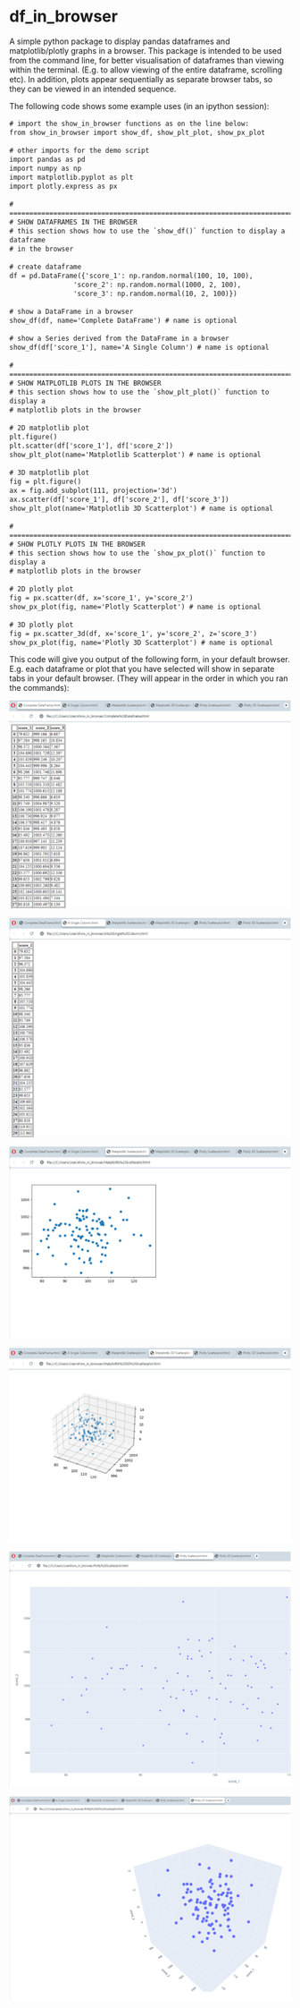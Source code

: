 # df_in_browser

A simple python package to display pandas dataframes and matplotlib/plotly graphs
in a browser. This package is intended to be used from the command line, for better
visualisation of dataframes than viewing within the terminal. (E.g. to allow viewing of 
the entire dataframe, scrolling etc). In addition, plots appear sequentially as 
separate browser tabs, so they can be viewed in an intended sequence.

The following code shows some example uses (in an ipython session):

```
# import the show_in_browser functions as on the line below:
from show_in_browser import show_df, show_plt_plot, show_px_plot

# other imports for the demo script
import pandas as pd
import numpy as np
import matplotlib.pyplot as plt
import plotly.express as px

# ==============================================================================
# SHOW DATAFRAMES IN THE BROWSER
# this section shows how to use the `show_df()` function to display a dataframe
# in the browser

# create dataframe
df = pd.DataFrame({'score_1': np.random.normal(100, 10, 100),
                'score_2': np.random.normal(1000, 2, 100),
                'score_3': np.random.normal(10, 2, 100)})

# show a DataFrame in a browser
show_df(df, name='Complete DataFrame') # name is optional

# show a Series derived from the DataFrame in a browser
show_df(df['score_1'], name='A Single Column') # name is optional

# ==============================================================================
# SHOW MATPLOTLIB PLOTS IN THE BROWSER
# this section shows how to use the `show_plt_plot()` function to display a
# matplotlib plots in the browser

# 2D matplotlib plot
plt.figure()
plt.scatter(df['score_1'], df['score_2'])
show_plt_plot(name='Matplotlib Scatterplot') # name is optional

# 3D matplotlib plot
fig = plt.figure()
ax = fig.add_subplot(111, projection='3d')
ax.scatter(df['score_1'], df['score_2'], df['score_3'])
show_plt_plot(name='Matplotlib 3D Scatterplot') # name is optional

# ==============================================================================
# SHOW PLOTLY PLOTS IN THE BROWSER
# this section shows how to use the `show_px_plot()` function to display a
# matplotlib plots in the browser

# 2D plotly plot
fig = px.scatter(df, x='score_1', y='score_2')
show_px_plot(fig, name='Plotly Scatterplot') # name is optional

# 3D plotly plot
fig = px.scatter_3d(df, x='score_1', y='score_2', z='score_3')
show_px_plot(fig, name='Plotly 3D Scatterplot') # name is optional
```
This code will give you output of the following form, in your default browser. 
E.g. each dataframe or plot that you have selected will show in separate tabs
in your default browser. (They will appear in the order in which you ran the
commands):

![alt_text](example_tab_1.png)

![alt_text](example_tab_2.png)

![alt_text](example_tab_3.png)

![alt_text](example_tab_4.png)

![alt_text](example_tab_5.png)

![alt_text](example_tab_6.png)
